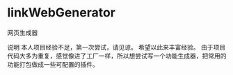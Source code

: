 # linkWebGenerator
网页生成器

说明
    本人项目经验不足，第一次尝试，请见谅。
    希望以此来丰富经验。
    由于项目代码大多为重复，感觉像进了工厂一样，所以想尝试写一个功能生成器，把常用的功能打包做成一些可配置的插件。

